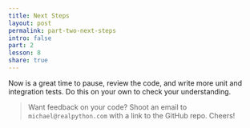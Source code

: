 ```yaml
---
title: Next Steps
layout: post
permalink: part-two-next-steps
intro: false
part: 2
lesson: 8
share: true
---
```


Now is a great time to pause, review the code, and write more unit and integration tests. Do this on your own to check your understanding.

> Want feedback on your code? Shoot an email to `michael@realpython.com` with a link to the GitHub repo. Cheers!
